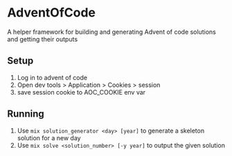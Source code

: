 # AdventOfCode
A helper framework for building and generating Advent
of code solutions and getting their outputs

## Setup
1. Log in to advent of code
2. Open dev tools > Application > Cookies > session
3. save session cookie to AOC_COOKIE env var

## Running
1. Use `mix solution_generator <day> [year]` to generate a skeleton solution for a new day
2. Use `mix solve <solution_number> [-y year]` to output the given solution
